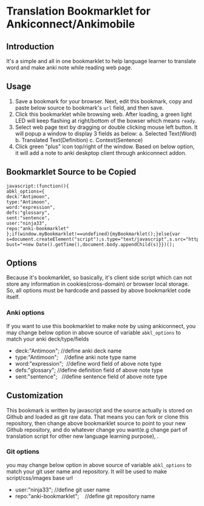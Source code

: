 # Translation Bookmarklet for Ankiconnect/Ankimobile 

## Introduction
It's a simple and all in one bookmarklet to help language learner to translate word and make anki note while reading web page.

## Usage
1. Save a bookmark for your browser. Next, edit this bookmark, copy and paste below source to bookmark's `url` field, and then save.
2. Click this bookmarklet while browsing web. After loading, a green light LED will keep flashing at right/bottom of the bowser which means `ready`.
3. Select web page text by dragging or double clicking mouse left button. It will popup a window to display 3 fields as below:
a. Selected Text(Word) 
b. Translated Text(Definition)
c. Context(Sentence)
4. Click green "plus" icon top/right of the window. Based on below option, it will add a note to anki deskptop client through ankiconnect addon.

## Bookmarklet Source to be Copied
```
javascript:(function(){
abkl_options={
deck:"Antimoon",
type:"Antimoon",
word:"expression",
defs:"glossary",
sent:"sentence",
user:"ninja33",
repo:"anki-bookmarklet"
};if(window.myBookmarklet!==undefined){myBookmarklet();}else{var s=document.createElement("script");s.type="text/javascript",s.src="https://rawgit.com/"+abkl_options.user+"/"+abkl_options.repo+"/master/ankibookmarklet.js?bust="+new Date().getTime(),document.body.appendChild(s)}})();
```

## Options
Because it's bookmarklet, so basically, it's client side script which can not store any information in cookies(cross-domain) or browser local storage.
So, all options must be hardcode and passed by above bookmarklet code itself.

### Anki options
If you want to use this bookmarklet to make note by using ankiconnect, you may change below option in above source of variable `abkl_options` to match your anki deck/type/fields

- deck:"Antimoon";    //define anki deck name
- type:"Antimoon";    //define anki note type name
- word:"expression";  //define word field of above note type
- defs:"glossary";    //define definition field of above note type
- sent:"sentence";    //define sentence field of above note type

## Customization
This bookmark is written by javascript and the source actually is stored on Github and loaded as git raw data. That means you can fork or clone this repository, then change above bookmarklet source to point to your new Github repository, and do whatever change you want(e.g change part of translation script for other new language learning purpose), .

### Git options
you may change below option in above source of variable `abkl_options` to match your git user name and repository. It will be used to make script/css/images  base url

- user:"ninja33";             //define git user name
- repo:"anki-bookmarklet";    //define git repository name

